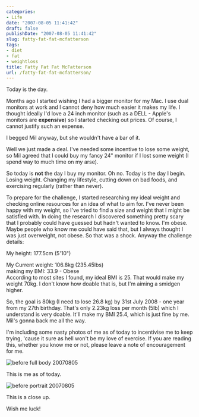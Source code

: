 ```yaml
---
categories:
- Life
date: "2007-08-05 11:41:42"
draft: false
publishDate: "2007-08-05 11:41:42"
slug: fatty-fat-fat-mcfatterson
tags:
- diet
- fat
- weightloss
title: Fatty Fat Fat McFatterson
url: /fatty-fat-fat-mcfatterson/
---
```

Today is the day.

Months ago I started wishing I had a bigger monitor for my Mac. I use
dual monitors at work and I cannot deny how much easier it makes my
life. I thought ideally I'd love a 24 inch monitor (such as a DELL -
Apple's monitors are **expensive**) so I started checking out prices. Of
course, I cannot justify such an expense.

I begged Mil anyway, but she wouldn't have a bar of it.

Well we just made a deal. I've needed some incentive to lose some
weight, so Mil agreed that I could buy my fancy 24" monitor if I lost
some weight (I spend way to much time on my arse).

So today is **not** the day I buy my monitor. Oh no. Today is the day I
begin. Losing weight. Changing my lifestyle, cutting down on bad foods,
and exercising regularly (rather than never).

To prepare for the challenge, I started researching my ideal weight and
checking online resources for an idea of what to aim for. I've never
been happy with my weight, so I've tried to find a size and weight that
I might be satisfied with. In doing the research I discovered something
pretty scary that I probably could have guessed but hadn't wanted to
know. I'm obese. Maybe people who know me could have said that, but I
always thought I was just overweight, not obese. So that was a shock.
Anyway the challenge details:

My height: 177.5cm (5'10")

My Current weight: 106.8kg (235.45lbs)\
making my BMI: 33.9 - Obese\
According to most sites I found, my ideal BMI is 25. That would make my
weight 70kg. I don't know how doable that is, but I'm aiming a smidgen
higher.

So, the goal is 80kg (I need to lose 26.8 kg) by 31st July 2008 - one
year from my 27th birthday. That's only 2.23kg loss per month (5lb)
which I understand is very doable. It'll make my BMI 25.4, which is just
fine by me. Mil's gonna back me all the way.

I'm including some nasty photos of me as of today to incentivise me to
keep trying, 'cause it sure as hell won't be my love of exercise. If you
are reading this, whether you know me or not, please leave a note of
encouragement for me.

![before full body
20070805](//farm2.static.flickr.com/1319/1016827100_3229f097d1.jpg)

This is me as of today.

![before portrait
20070805](//farm2.static.flickr.com/1072/1016832194_62506bb292.jpg)

This is a close up.

Wish me luck!